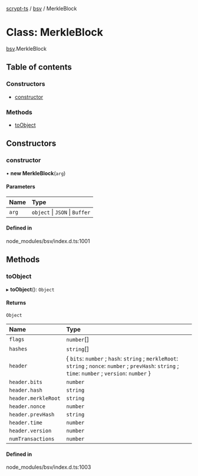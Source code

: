 [scrypt-ts](../README.md) / [bsv](../modules/bsv.md) / MerkleBlock

# Class: MerkleBlock

[bsv](../modules/bsv.md).MerkleBlock

## Table of contents

### Constructors

- [constructor](bsv.MerkleBlock.md#constructor)

### Methods

- [toObject](bsv.MerkleBlock.md#toobject)

## Constructors

### constructor

• **new MerkleBlock**(`arg`)

#### Parameters

| Name | Type |
| :------ | :------ |
| `arg` | `object` \| `JSON` \| `Buffer` |

#### Defined in

node_modules/bsv/index.d.ts:1001

## Methods

### toObject

▸ **toObject**(): `Object`

#### Returns

`Object`

| Name | Type |
| :------ | :------ |
| `flags` | `number`[] |
| `hashes` | `string`[] |
| `header` | { `bits`: `number` ; `hash`: `string` ; `merkleRoot`: `string` ; `nonce`: `number` ; `prevHash`: `string` ; `time`: `number` ; `version`: `number`  } |
| `header.bits` | `number` |
| `header.hash` | `string` |
| `header.merkleRoot` | `string` |
| `header.nonce` | `number` |
| `header.prevHash` | `string` |
| `header.time` | `number` |
| `header.version` | `number` |
| `numTransactions` | `number` |

#### Defined in

node_modules/bsv/index.d.ts:1003

